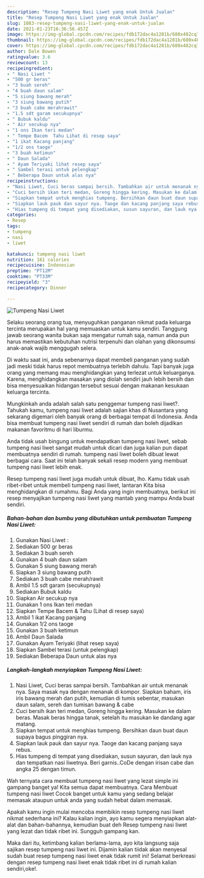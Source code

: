 ```yaml
---
description: "Resep Tumpeng Nasi Liwet yang enak Untuk Jualan"
title: "Resep Tumpeng Nasi Liwet yang enak Untuk Jualan"
slug: 1083-resep-tumpeng-nasi-liwet-yang-enak-untuk-jualan
date: 2021-01-23T16:36:56.457Z
image: https://img-global.cpcdn.com/recipes/fdb172dac4a1281b/680x482cq70/tumpeng-nasi-liwet-foto-resep-utama.jpg
thumbnail: https://img-global.cpcdn.com/recipes/fdb172dac4a1281b/680x482cq70/tumpeng-nasi-liwet-foto-resep-utama.jpg
cover: https://img-global.cpcdn.com/recipes/fdb172dac4a1281b/680x482cq70/tumpeng-nasi-liwet-foto-resep-utama.jpg
author: Dale Bowen
ratingvalue: 3.6
reviewcount: 13
recipeingredient:
- " Nasi Liwet "
- "500 gr beras"
- "3 buah sereh"
- "4 buah daun salam"
- "5 siung bawang merah"
- "3 siung bawang putih"
- "3 buah cabe merahrawit"
- "1.5 sdt garam secukupnya"
- " Bubuk kaldu"
- " Air secukup nya"
- "1 ons Ikan teri medan"
- " Tempe Bacem  Tahu Lihat di resep saya"
- "1 ikat Kacang panjang"
- "1/2 ons taoge"
- "3 buah ketimun"
- " Daun Salada"
- " Ayam Teriyaki lihat resep saya"
- " Sambel terasi untuk pelengkap"
- " Beberapa Daun untuk alas nya"
recipeinstructions:
- "Nasi Liwet, Cuci beras sampai bersih. Tambahkan air untuk menanak nya. Saya masak nya dengan menanak di kompor. Siapkan baham, iris iris bawang merah dan putih, kemudian di tumis sebentar, masukan daun salam, sereh dan tumisan bawang &amp; cabe"
- "Cuci bersih ikan teri medan, Goreng hingga kering. Masukan ke dalam beras. Masak beras hingga tanak, setelah itu masukan ke dandang agar matang."
- "Siapkan tempat untuk menghias tumpeng. Bersihkan daun buat daun supaya bagus pinggiran nya."
- "Siapkan lauk pauk dan sayur nya. Taoge dan kacang panjang saya rebus."
- "Hias tumpeng di tempat yang disediakan, susun sayuran, dan lauk nya dan tempatkan nasi liwetnya. Beri garnis..CoDe dengan irisan cabe dan angka 25 dengan timun."
categories:
- Resep
tags:
- tumpeng
- nasi
- liwet

katakunci: tumpeng nasi liwet 
nutrition: 161 calories
recipecuisine: Indonesian
preptime: "PT12M"
cooktime: "PT33M"
recipeyield: "3"
recipecategory: Dinner

---
```



![Tumpeng Nasi Liwet](https://img-global.cpcdn.com/recipes/fdb172dac4a1281b/680x482cq70/tumpeng-nasi-liwet-foto-resep-utama.jpg)

Selaku seorang orang tua, menyuguhkan panganan nikmat pada keluarga tercinta merupakan hal yang memuaskan untuk kamu sendiri. Tanggung jawab seorang  wanita bukan saja mengatur rumah saja, namun anda pun harus memastikan kebutuhan nutrisi terpenuhi dan olahan yang dikonsumsi anak-anak wajib menggugah selera.

Di waktu  saat ini, anda sebenarnya dapat membeli panganan yang sudah jadi meski tidak harus repot membuatnya terlebih dahulu. Tapi banyak juga orang yang memang mau menghidangkan yang terlezat untuk keluarganya. Karena, menghidangkan masakan yang diolah sendiri jauh lebih bersih dan bisa menyesuaikan hidangan tersebut sesuai dengan makanan kesukaan keluarga tercinta. 



Mungkinkah anda adalah salah satu penggemar tumpeng nasi liwet?. Tahukah kamu, tumpeng nasi liwet adalah sajian khas di Nusantara yang sekarang digemari oleh banyak orang di berbagai tempat di Indonesia. Anda bisa membuat tumpeng nasi liwet sendiri di rumah dan boleh dijadikan makanan favoritmu di hari liburmu.

Anda tidak usah bingung untuk mendapatkan tumpeng nasi liwet, sebab tumpeng nasi liwet sangat mudah untuk dicari dan juga kalian pun dapat membuatnya sendiri di rumah. tumpeng nasi liwet boleh dibuat lewat berbagai cara. Saat ini telah banyak sekali resep modern yang membuat tumpeng nasi liwet lebih enak.

Resep tumpeng nasi liwet juga mudah untuk dibuat, lho. Kamu tidak usah ribet-ribet untuk membeli tumpeng nasi liwet, lantaran Kita bisa menghidangkan di rumahmu. Bagi Anda yang ingin membuatnya, berikut ini resep menyajikan tumpeng nasi liwet yang mantab yang mampu Anda buat sendiri.

<!--inarticleads1-->

##### Bahan-bahan dan bumbu yang dibutuhkan untuk pembuatan Tumpeng Nasi Liwet:

1. Gunakan  Nasi Liwet :
1. Sediakan 500 gr beras
1. Sediakan 3 buah sereh
1. Gunakan 4 buah daun salam
1. Gunakan 5 siung bawang merah
1. Siapkan 3 siung bawang putih
1. Sediakan 3 buah cabe merah/rawit
1. Ambil 1.5 sdt garam (secukupnya)
1. Sediakan  Bubuk kaldu
1. Siapkan  Air secukup nya
1. Gunakan 1 ons Ikan teri medan
1. Siapkan  Tempe Bacem &amp; Tahu (Lihat di resep saya)
1. Ambil 1 ikat Kacang panjang
1. Gunakan 1/2 ons taoge
1. Gunakan 3 buah ketimun
1. Ambil  Daun Salada
1. Gunakan  Ayam Teriyaki (lihat resep saya)
1. Siapkan  Sambel terasi (untuk pelengkap)
1. Sediakan  Beberapa Daun untuk alas nya




<!--inarticleads2-->

##### Langkah-langkah menyiapkan Tumpeng Nasi Liwet:

1. Nasi Liwet, Cuci beras sampai bersih. Tambahkan air untuk menanak nya. Saya masak nya dengan menanak di kompor. Siapkan baham, iris iris bawang merah dan putih, kemudian di tumis sebentar, masukan daun salam, sereh dan tumisan bawang &amp; cabe
1. Cuci bersih ikan teri medan, Goreng hingga kering. Masukan ke dalam beras. Masak beras hingga tanak, setelah itu masukan ke dandang agar matang.
1. Siapkan tempat untuk menghias tumpeng. Bersihkan daun buat daun supaya bagus pinggiran nya.
1. Siapkan lauk pauk dan sayur nya. Taoge dan kacang panjang saya rebus.
1. Hias tumpeng di tempat yang disediakan, susun sayuran, dan lauk nya dan tempatkan nasi liwetnya. Beri garnis..CoDe dengan irisan cabe dan angka 25 dengan timun.




Wah ternyata cara membuat tumpeng nasi liwet yang lezat simple ini gampang banget ya! Kita semua dapat membuatnya. Cara Membuat tumpeng nasi liwet Cocok banget untuk kamu yang sedang belajar memasak ataupun untuk anda yang sudah hebat dalam memasak.

Apakah kamu ingin mulai mencoba membikin resep tumpeng nasi liwet nikmat sederhana ini? Kalau kalian ingin, ayo kamu segera menyiapkan alat-alat dan bahan-bahannya, kemudian buat deh Resep tumpeng nasi liwet yang lezat dan tidak ribet ini. Sungguh gampang kan. 

Maka dari itu, ketimbang kalian berlama-lama, ayo kita langsung saja sajikan resep tumpeng nasi liwet ini. Dijamin kalian tiidak akan menyesal sudah buat resep tumpeng nasi liwet enak tidak rumit ini! Selamat berkreasi dengan resep tumpeng nasi liwet enak tidak ribet ini di rumah kalian sendiri,oke!.

